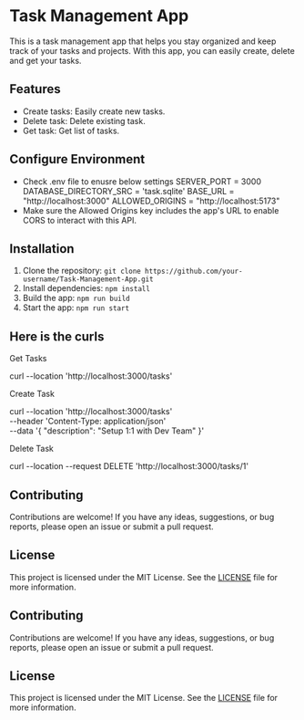 # Task Management App

This is a task management app that helps you stay organized and keep track of your tasks and projects. With this app, you can easily create, delete and get your tasks.

## Features

- Create tasks: Easily create new tasks.
- Delete task: Delete existing task.
- Get task: Get list of tasks.


## Configure Environment

- Check .env file to enusre below settings
    SERVER_PORT = 3000
    DATABASE_DIRECTORY_SRC = 'task.sqlite'
    BASE_URL = "http://localhost:3000"
    ALLOWED_ORIGINS = "http://localhost:5173"
- Make sure the Allowed Origins key includes the app's URL to enable CORS to interact with this API.

## Installation

1. Clone the repository: `git clone https://github.com/your-username/Task-Management-App.git`
2. Install dependencies: `npm install`
3. Build the app: `npm run build`
4. Start the app: `npm run start`

## Here is the curls
Get Tasks
  
  curl --location 'http://localhost:3000/tasks'

Create Task
  
  curl --location 'http://localhost:3000/tasks' \
--header 'Content-Type: application/json' \
--data '{
    "description": "Setup 1:1 with Dev Team"
}'

Delete Task

curl --location --request DELETE 'http://localhost:3000/tasks/1'

## Contributing

Contributions are welcome! If you have any ideas, suggestions, or bug reports, please open an issue or submit a pull request.

## License

This project is licensed under the MIT License. See the [LICENSE](LICENSE) file for more information.

## Contributing

Contributions are welcome! If you have any ideas, suggestions, or bug reports, please open an issue or submit a pull request.

## License

This project is licensed under the MIT License. See the [LICENSE](LICENSE) file for more information.
